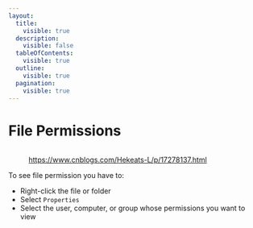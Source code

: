 ```yaml
---
layout:
  title:
    visible: true
  description:
    visible: false
  tableOfContents:
    visible: true
  outline:
    visible: true
  pagination:
    visible: true
---
```


# File Permissions

<figure><img src="../../.gitbook/assets/ntfs-permissions1.png" alt=""><figcaption><p><a href="https://www.cnblogs.com/Hekeats-L/p/17278137.html">https://www.cnblogs.com/Hekeats-L/p/17278137.html</a></p></figcaption></figure>

To see file permission you have to:

* Right-click the file or folder
* Select `Properties`
* Select the user, computer, or group whose permissions you want to view

